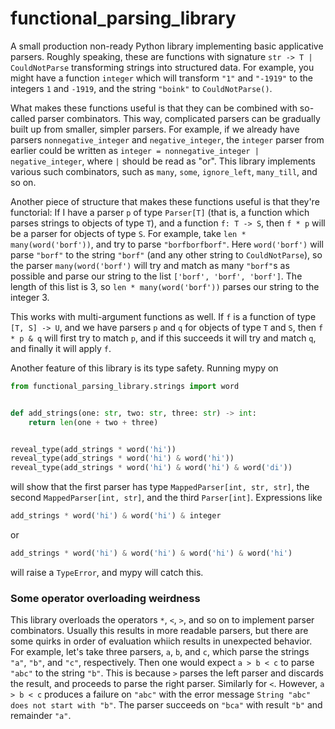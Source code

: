 # functional_parsing_library

A small production non-ready Python library implementing basic applicative parsers. Roughly speaking, these are functions
with signature `str -> T | CouldNotParse` transforming strings into structured data. For example, you might have a function
`integer` which will transform `"1"` and `"-1919"` to the integers `1` and `-1919`, and the string `"boink"` to `CouldNotParse()`.

What makes these functions useful is that they can be combined with so-called parser combinators. This way, complicated parsers
can be gradually built up from smaller, simpler parsers. 
For example, if we already have parsers `nonnegative_integer` and `negative_integer`, the `integer` parser from earlier 
could be written as `integer = nonnegative_integer | negative_integer`, where `|` should be read as "or". This library 
implements various such combinators, such as `many`, `some`, `ignore_left`, `many_till`, and so on.

Another piece of structure that makes these functions useful is that they're functorial: If I have a parser `p` of type 
`Parser[T]` (that is, a function which parses strings to objects of type `T`), and a function `f: T -> S`, then `f * p`
will be a parser for objects of type `S`. For example, take `len * many(word('borf'))`, and try to parse `"borfborfborf"`.
Here `word('borf')` will parse `"borf"` to the string `"borf"` (and any other string to `CouldNotParse`), so the parser
`many(word('borf')` will try and match as many `"borf"`s as possible and parse our string to the list `['borf', 'borf', 'borf']`. 
The length of this list is 3, so `len * many(word('borf'))` parses our string to the integer 3.

This works with multi-argument functions as well. If `f` is a function of type `[T, S] -> U`, and we have parsers `p`
and `q` for objects of type `T` and `S`, then `f * p & q` will first try to match `p`, and if this succeeds it will try
and match `q`, and finally it will apply `f`.

Another feature of this library is its type safety. Running mypy on

```python
from functional_parsing_library.strings import word


def add_strings(one: str, two: str, three: str) -> int:
    return len(one + two + three)


reveal_type(add_strings * word('hi'))
reveal_type(add_strings * word('hi') & word('hi'))
reveal_type(add_strings * word('hi') & word('hi') & word('di'))
```
will show that the first parser has type `MappedParser[int, str, str]`, the second `MappedParser[int, str]`, and the
third `Parser[int]`. Expressions like
```python
add_strings * word('hi') & word('hi') & integer
```
or
```python
add_strings * word('hi') & word('hi') & word('hi') & word('hi')
```
will raise a `TypeError`, and mypy will catch this.

### Some operator overloading weirdness
This library overloads the operators `*`, `<`, `>`, and so on to implement parser combinators. Usually this results in more
readable parsers, but there are some quirks in order of evaluation whiich results in unexpected behavior. For example,
let's take three parsers, `a`, `b`, and `c`, which parse the strings `"a"`, `"b"`, and `"c"`, respectively. Then one would
expect `a > b < c` to parse `"abc"` to the string `"b"`. This is because `>` parses the left parser and discards the result,
and proceeds to parse the right parser. Similarly for `<`. However, `a > b < c` produces a failure on `"abc"` with the 
error message `String "abc" does not start with "b"`. The parser succeeds on `"bca"` with result `"b"` and remainder `"a"`.
